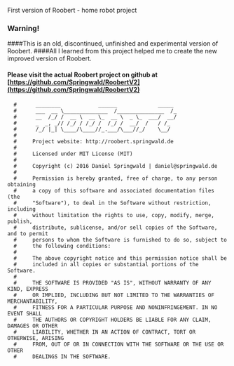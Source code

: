 First version of Roobert - home robot project

### Warning!
####This is an old, discontinued, unfinished and experimental version of Roobert. 
####All I learned from this project helped me to create the new improved version of Roobert.
#### Please visit the actual Roobert project on github at [https://github.com/Springwald/RoobertV2](https://github.com/Springwald/RoobertV2)

     
      #      ________            ______             _____ 
      #      ___  __ \______________  /_______________  /_
      #      __  /_/ /  __ \  __ \_  __ \  _ \_  ___/  __/
      #      _  _, _// /_/ / /_/ /  /_/ /  __/  /   / /_  
      #      /_/ |_| \____/\____//_.___/\___//_/    \__/
      #
      #     Project website: http://roobert.springwald.de
      #
      #     Licensed under MIT License (MIT)
      #
      #     Copyright (c) 2016 Daniel Springwald | daniel@springwald.de
      #
      #     Permission is hereby granted, free of charge, to any person obtaining
      #     a copy of this software and associated documentation files (the
      #     "Software"), to deal in the Software without restriction, including
      #     without limitation the rights to use, copy, modify, merge, publish,
      #     distribute, sublicense, and/or sell copies of the Software, and to permit
      #     persons to whom the Software is furnished to do so, subject to
      #     the following conditions:
      #
      #     The above copyright notice and this permission notice shall be
      #     included in all copies or substantial portions of the Software.
      #
      #     THE SOFTWARE IS PROVIDED "AS IS", WITHOUT WARRANTY OF ANY KIND, EXPRESS
      #     OR IMPLIED, INCLUDING BUT NOT LIMITED TO THE WARRANTIES OF MERCHANTABILITY,
      #     FITNESS FOR A PARTICULAR PURPOSE AND NONINFRINGEMENT. IN NO EVENT SHALL
      #     THE AUTHORS OR COPYRIGHT HOLDERS BE LIABLE FOR ANY CLAIM, DAMAGES OR OTHER
      #     LIABILITY, WHETHER IN AN ACTION OF CONTRACT, TORT OR OTHERWISE, ARISING
      #     FROM, OUT OF OR IN CONNECTION WITH THE SOFTWARE OR THE USE OR OTHER
      #     DEALINGS IN THE SOFTWARE.
